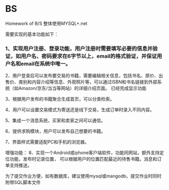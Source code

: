 # BS
Homework of B/S
整体使用MYSQL+.net

需要实现的基本功能如下：
### 1、实现用户注册、登录功能，用户注册时需要填写必要的信息并验证，如用户名、密码要求在6字节以上，email的格式验证，并保证用户名和email在系统中唯一。
2、用户登录后可以发布要交易的书籍，需要编辑相关信息，包括书名、原价、出售价、类别和内容介绍等信息、外观照片等，可以通过ISBN和书名链接到外部系统（如Amazon/京东/当当等网站）的详细介绍页面。
  已经完成显示功能

3、根据用户发布的书籍聚合生成首页，可以分类检索。

4、用户可以设置交易模式为寄送还是线下交易，生成订单时录入不同内容。

5、集成一个消息系统，买家和卖家之间可以通信。

6、提供求购模块，用户可以发布自己想要的书籍。

7、界面样式需要适配PC和手机的浏览器。

增强功能：
8、实现一个Android或iphone客户端软件，功能同网站，额外支持定位功能，发布时记录位置，
可以根据用户的位置匹配最近的待售书籍。消息和订单支持推送。

为了提交作业方便，如有数据库，建议使用mysql或mangodb，提交作业时同时附带SQL脚本文件
